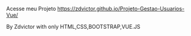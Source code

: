 Acesse meu Projeto
https://zdvictor.github.io/Projeto-Gestao-Usuarios-Vue/

By Zdvictor with only HTML,CSS,BOOTSTRAP,VUE.JS
